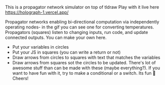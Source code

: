 This is a propagator network simulator on top of tldraw
Play with it live here https://holograph-1.vercel.app/

Propagator networks enabling bi-directional computation via independently operating nodes- in the gif you can see one for converting temperatures. Propagators (squares) listen to changing inputs, run code, and update connected outputs.
You can make your own here.
- Put your variables in circles
- Put your JS in squares (you can write a return or not)
- Draw arrows from circles to squares with text that matches the variables
- Draw arrows from squares sot the circles to be updated.
There's lot of awesome stuff than can be made with these (maybe everything?). If you want to have fun with it, try to make a conditional or a switch. Its fun :slightly_smiling_face:
Cheers!
